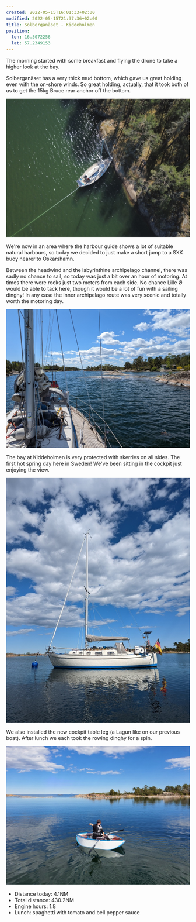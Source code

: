 ```yaml
---
created: 2022-05-15T16:01:33+02:00
modified: 2022-05-15T21:37:36+02:00
title: Solberganäset - Kiddeholmen
position:
  lon: 16.5072256
  lat: 57.2349153
---
```


The morning started with some breakfast and flying the drone to take a higher look at the bay.

Solberganäset has a very thick mud bottom, which gave us great holding even with the on-shore winds. So great holding, actually, that it took both of us to get the 15kg Bruce rear anchor off the bottom.

![Solberganäset from above](../2022/134aa885626ebaad9427fe315494e5eb.jpg) 

We're now in an area where the harbour guide shows a lot of suitable natural harbours, so today we decided to just make a short jump to a SXK buoy nearer to Oskarshamn.

Between the headwind and the labyrinthine archipelago channel, there was sadly no chance to sail, so today was just a bit over an hour of motoring. At times there were rocks just two meters from each side. No chance Lille Ø would be able to tack here, though it would be a lot of fun with a sailing dinghy! In any case the inner archipelago route was very scenic and totally worth the motoring day.

![Motoring between the rocks](../2022/f1952937c1a6d531dd3372c7c2f73546.jpg) 

The bay at Kiddeholmen is very protected with skerries on all sides. The first hot spring day here in Sweden! We've been sitting in the cockpit just enjoying the view.

![At the buoy](../2022/01f1b17b9dcb119d4fe0c0b663848efc.jpg)

We also installed the new cockpit table leg (a Lagun like on our previous boat). After lunch we each took the rowing dinghy for a spin.

![Banana-boot](../2022/d87b18e0b36d471b76c3f943089bae24.jpg) 

* Distance today: 4.1NM 
* Total distance:  430.2NM
* Engine hours: 1.8
* Lunch: spaghetti with tomato and bell pepper sauce
